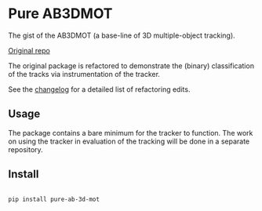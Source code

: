 # Pure AB3DMOT

The gist of the AB3DMOT (a base-line of 3D multiple-object tracking).

[Original repo](https://github.com/xinshuoweng/AB3DMOT)


The original package is refactored to demonstrate the (binary) classification of 
the tracks via instrumentation of the tracker.

See the [changelog](https://github.com/kovalp/pure-ab-3d-mot/blob/main/CHANGELOG.md) for a detailed list of refactoring edits.

## Usage

The package contains a bare minimum for the tracker to function.
The work on using the tracker in evaluation of the tracking will be done 
in a separate repository.

## Install

```shell

pip install pure-ab-3d-mot
```




